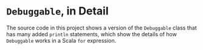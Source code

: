 `Debuggable`, in Detail
=======================

The source code in this project shows a version of the `Debuggable` class
that has many added `println` statements, which show the details of how
`Debuggable` works in a Scala `for` expression.
